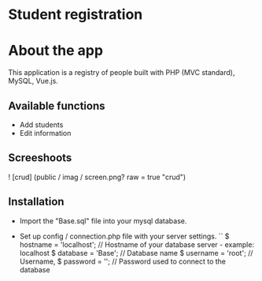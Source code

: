 # Student registration

# About the app
This application is a registry of people built with PHP (MVC standard), MySQL, Vue.js.

## Available functions
* Add students
* Edit information

## Screeshoots

! [crud] (public / imag / screen.png? raw = true "crud")


## Installation
- Import the "Base.sql" file into your mysql database.

- Set up config / connection.php file with your server settings.
``
$ hostname = 'localhost'; // Hostname of your database server - example: localhost
$ database = 'Base'; // Database name
$ username = 'root'; // Username,
$ password = ''; // Password used to connect to the database
